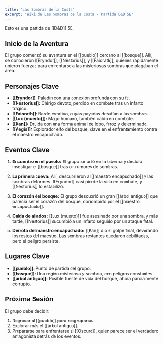 ```yaml
---
title: "Las Sombras de la Costa"
excerpt: "Wiki de Las Sombras de la Costa - Partida D&D 5E"
---
```


Esto es una partida de [[D&D]] 5E.

## Inicio de la Aventura
El grupo comenzó su aventura en el [[pueblo]] cercano al [[bosque]]. Allí, se conocieron [[Eryndor]], [[Nestorius]], y [[Faiorath]], quienes rápidamente unieron fuerzas para enfrentarse a las misteriosas sombras que plagaban el área.

## Personajes Clave
- **[[Eryndor]]:** Paladín con una conexión profunda con su fe.
- **[[Nestorius]]:** Clérigo devoto, perdido en combate tras un infarto trágico.
- **[[Faiorath]]:** Bardo creativo, cuyas payadas desafían a las sombras.
- **[[Lux (muerto)]]:** Mago humano, también caído en combate.
- **[[Kan]]:** Druida con una forma animal de lobo, feroz y determinado.
- **[[Aegis]]:** Explorador elfo del bosque, clave en el enfrentamiento contra el maestro encapuchado.

## Eventos Clave
1. **Encuentro en el pueblo:**
   El grupo se unió en la taberna y decidió investigar el [[bosque]] tras oír rumores de sombras.

2. **La primera cueva:**
   Allí, descubrieron al [[maestro encapuchado]] y las sombras deformes. [[Eryndor]] casi pierde la vida en combate, y [[Nestorius]] lo estabilizó.

3. **El corazón del bosque:**
   El grupo descubrió un gran [[árbol antiguo]] que parecía ser el corazón del bosque, corrompido por el [[maestro encapuchado]].

4. **Caída de aliados:**
   [[Lux (muerto)]] fue asesinado por una sombra, y más tarde, [[Nestorius]] sucumbió a un infarto seguido por un ataque fatal.

5. **Derrota del maestro encapuchado:**
   [[Kan]] dio el golpe final, devorando los restos del maestro. Las sombras restantes quedaron debilitadas, pero el peligro persiste.

## Lugares Clave
- **[[pueblo]]:** Punto de partida del grupo.
- **[[bosque]]:** Una región misteriosa y sombría, con peligros constantes.
- **[[árbol antiguo]]:** Posible fuente de vida del bosque, ahora parcialmente corrupto.

## Próxima Sesión
El grupo debe decidir:
1. Regresar al [[pueblo]] para reagruparse.
2. Explorar más el [[árbol antiguo]].
3. Prepararse para enfrentarse al [[Oscuro]], quien parece ser el verdadero antagonista detrás de los eventos.
